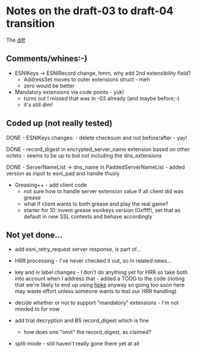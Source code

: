
# Notes on the draft-03 to draft-04 transition

The [diff](https://tools.ietf.org/rfcdiff?url2=draft-ietf-tls-esni-04.txt)

## Comments/whines:-)

- ESNIKeys -> ESNIRecord change, hmm, why add 2nd extensibility field?
    - AddressSet moves to outer extensions struct - meh
    - zero would be better
- Mandatory extensions via code points - yuk!
    - turns out I missed that was in -03 already (and maybe before;-)
    - it's still dim!

## Coded up (not really tested)

DONE - ESNIKeys changes:
    - delete checksum and not before/after - yay!
 
DONE - record_digest in encrypted_server_name extension based on other octets
    - seems to be up to but not including the dns_extensions

DONE - ServerNameList -> dns_name in PaddedServerNameList
    - added version as input to esni_pad and handle thusly

- Greasing++ - add client code  
    - not sure how to handle server extension value if all client did was grease
    - what if client wants to both grease and play the real game?
    - starter for 10: invent grease esnikeys version (0xffff), set that
      as default in new SSL contexts and behave accordingly

## Not yet done...

- add esni_retry_request server response, is part of...

- HRR processing - I've never checked it out, so in related news...

- key and iv label changes - I don't do anything yet for HRR so take both
    into account when I address that - added a TODO to the code (noting
    that we're likely to end up using [hpke](https://tools.ietf.org/html/draft-barnes-cfrg-hpke)
    anyway so going too soon here may waste effort unless someone wants 
    to test our HRR handling)

- decide whether or not to support "mandatory" extensions - I'm not
  minded to for now

- add trial decryption and BS record_digest which is fine
    - how does one "omit" the record_digest, as claimed?

- split-mode - still haven't really gone there yet at all
